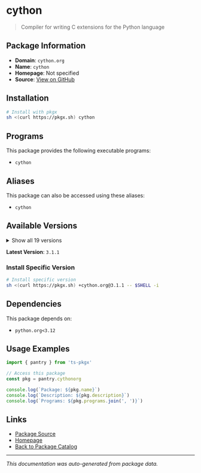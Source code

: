 # cython

> Compiler for writing C extensions for the Python language

## Package Information

- **Domain**: `cython.org`
- **Name**: `cython`
- **Homepage**: Not specified
- **Source**: [View on GitHub](https://github.com/pkgxdev/pantry/tree/main/projects/cython.org/package.yml)

## Installation

```bash
# Install with pkgx
sh <(curl https://pkgx.sh) cython
```

## Programs

This package provides the following executable programs:

- `cython`

## Aliases

This package can also be accessed using these aliases:

- `cython`

## Available Versions

<details>
<summary>Show all 19 versions</summary>

- `3.1.1`, `3.1.0`, `3.0.12`, `3.0.11`, `3.0.10`
- `3.0.9`, `3.0.8`, `3.0.7`, `3.0.6`, `3.0.5`
- `3.0.4`, `3.0.3`, `3.0.2`, `3.0.1`, `3.0.0`
- `0.29.37.1`, `0.29.37`, `0.29.36`, `0.29.35`

</details>

**Latest Version**: `3.1.1`

### Install Specific Version

```bash
# Install specific version
sh <(curl https://pkgx.sh) +cython.org@3.1.1 -- $SHELL -i
```

## Dependencies

This package depends on:

- `python.org<3.12`

## Usage Examples

```typescript
import { pantry } from 'ts-pkgx'

// Access this package
const pkg = pantry.cythonorg

console.log(`Package: ${pkg.name}`)
console.log(`Description: ${pkg.description}`)
console.log(`Programs: ${pkg.programs.join(', ')}`)
```

## Links

- [Package Source](https://github.com/pkgxdev/pantry/tree/main/projects/cython.org/package.yml)
- [Homepage](#)
- [Back to Package Catalog](../package-catalog.md)

---

*This documentation was auto-generated from package data.*
